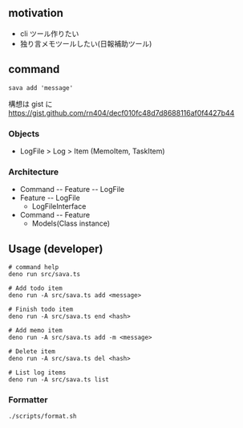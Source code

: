 ## motivation
- cli ツール作りたい
- 独り言メモツールしたい(日報補助ツール)

## command
```
sava add 'message'
```

構想は gist に
https://gist.github.com/rn404/decf010fc48d7d8688116af0f4427b44

### Objects
* LogFile > Log > Item (MemoItem, TaskItem)

### Architecture
* Command -- Feature -- LogFile
* Feature -- LogFile
  * LogFileInterface
* Command -- Feature
  * Models(Class instance)


## Usage (developer)
```
# command help
deno run src/sava.ts

# Add todo item
deno run -A src/sava.ts add <message>

# Finish todo item
deno run -A src/sava.ts end <hash>

# Add memo item
deno run -A src/sava.ts add -m <message>

# Delete item
deno run -A src/sava.ts del <hash>

# List log items
deno run -A src/sava.ts list
```

### Formatter

```
./scripts/format.sh
```